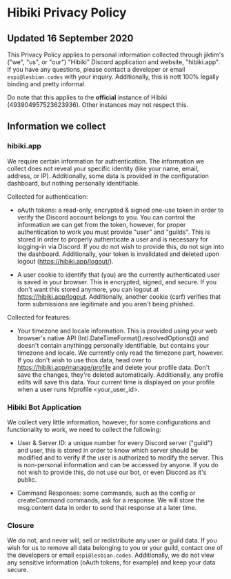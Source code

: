 # Hibiki Privacy Policy
## Updated 16 September 2020

This Privacy Policy applies to personal information collected through jiktim's ("we", "us", or "our") "Hibiki" Discord application and website, "hibiki.app". If you have any questions, please contact a developer or email `espi@lesbian.codes` with your inquiry. Additionally, this is nott 100% legally binding and pretty informal.

Do note that this applies to the **official** instance of Hibiki (493904957523623936). Other instances may not respect this.

## Information we collect

### hibiki.app
We require certain information for authentication. The information we collect does not reveal your specific identity (like your name, email, address, or IP). Additionally, some data is provided in the configuration dashboard, but nothing personally identifiable.

Collected for authentication:

- oAuth tokens: a read-only, encrypted & signed one-use token in order to verify the Discord account belongs to you. You can control the information we can get from the token, however, for proper authentication to work you must provide "user" and "guilds". This is stored in order to properly authenticate a user and is necessary for logging-in via Discord. If you do not wish to provide this, do not sign into the dashboard. Additionally, your token is invalidated and deleted upon logout (https://hibiki.app/logout/).

- A user cookie to identify that (you) are the currently authenticated user is saved in your browser. This is encrypted, signed, and secure. If you don't want this stored anymore, you can logout at https://hibiki.app/logout. Additionally, another cookie (csrf) verifies that form submissions are legitimate and you aren't being phished.

Collected for features:

- Your timezone and locale information. This is provided using your web browser's native API (Intl.DateTimeFormat().resolvedOptions()) and doesn't contain anythingg personally identifiable, but contains your timezone and locale. We currently only read the timezone part, however. If you don't wish to use thos data, head over to https://hibiki.app/manage/profile and delete your profile data. Don't save the changes, they're deleted automatically. Additionally, any profile edits will save this data. Your current time is displayed on your profile when a user runs h!profile <your_user_id>.

### Hibiki Bot Application
We collect very little information, however, for some configurations and functionality to work, we need to collect the following:

- User & Server ID: a unique number for every Discord server ("guild") and user, this is stored in order to know which server should be modified and to verify if the user is authorized to modify the server. This is non-personal information and can be accessed by anyone. If you do not wish to provide this, do not use our bot, or even Discord as it's public.

- Command Responses: some commands, such as the config or createCommand commands, ask for a response. We will store the msg.content data in order to send that response at a later time.

### Closure
We do not, and never will, sell or redistribute any user or guild data. If you wish for us to remove all data belonging to you or your guild, contact one of the developers or email `espi@lesbian.codes`. Additionally, we do not view any sensitive information (oAuth tokens, for example) and keep your data secure.
